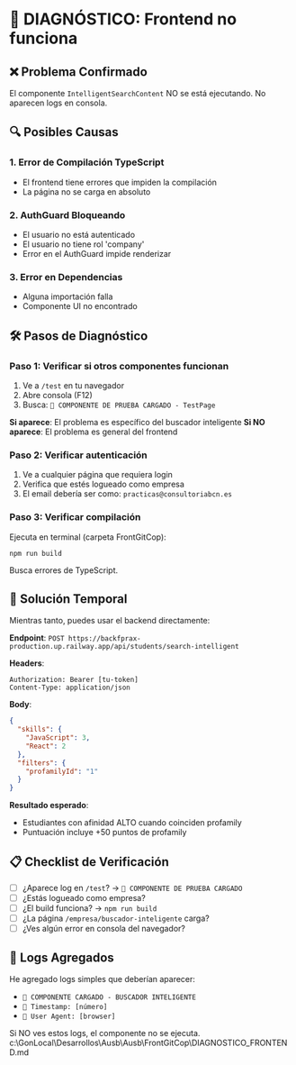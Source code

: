 # 🚨 DIAGNÓSTICO: Frontend no funciona

## ❌ Problema Confirmado
El componente `IntelligentSearchContent` NO se está ejecutando. No aparecen logs en consola.

## 🔍 Posibles Causas

### 1. **Error de Compilación TypeScript**
- El frontend tiene errores que impiden la compilación
- La página no se carga en absoluto

### 2. **AuthGuard Bloqueando**
- El usuario no está autenticado
- El usuario no tiene rol 'company'
- Error en el AuthGuard impide renderizar

### 3. **Error en Dependencias**
- Alguna importación falla
- Componente UI no encontrado

## 🛠️ Pasos de Diagnóstico

### Paso 1: Verificar si otros componentes funcionan
1. Ve a `/test` en tu navegador
2. Abre consola (F12)
3. Busca: `🧪 COMPONENTE DE PRUEBA CARGADO - TestPage`

**Si aparece**: El problema es específico del buscador inteligente
**Si NO aparece**: El problema es general del frontend

### Paso 2: Verificar autenticación
1. Ve a cualquier página que requiera login
2. Verifica que estés logueado como empresa
3. El email debería ser como: `practicas@consultoriabcn.es`

### Paso 3: Verificar compilación
Ejecuta en terminal (carpeta FrontGitCop):
```bash
npm run build
```
Busca errores de TypeScript.

## 🎯 Solución Temporal

Mientras tanto, puedes usar el backend directamente:

**Endpoint**: `POST https://backfprax-production.up.railway.app/api/students/search-intelligent`

**Headers**:
```
Authorization: Bearer [tu-token]
Content-Type: application/json
```

**Body**:
```json
{
  "skills": {
    "JavaScript": 3,
    "React": 2
  },
  "filters": {
    "profamilyId": "1"
  }
}
```

**Resultado esperado**:
- Estudiantes con afinidad ALTO cuando coinciden profamily
- Puntuación incluye +50 puntos de profamily

## 📋 Checklist de Verificación

- [ ] ¿Aparece log en `/test`? → `🧪 COMPONENTE DE PRUEBA CARGADO`
- [ ] ¿Estás logueado como empresa?
- [ ] ¿El build funciona? → `npm run build`
- [ ] ¿La página `/empresa/buscador-inteligente` carga?
- [ ] ¿Ves algún error en consola del navegador?

## 🚨 Logs Agregados

He agregado logs simples que deberían aparecer:
- `🚨 COMPONENTE CARGADO - BUSCADOR INTELIGENTE`
- `🚨 Timestamp: [número]`
- `🚨 User Agent: [browser]`

Si NO ves estos logs, el componente no se ejecuta.</content>
<parameter name="filePath">c:\GonLocal\Desarrollos\Ausb\Ausb\FrontGitCop\DIAGNOSTICO_FRONTEND.md